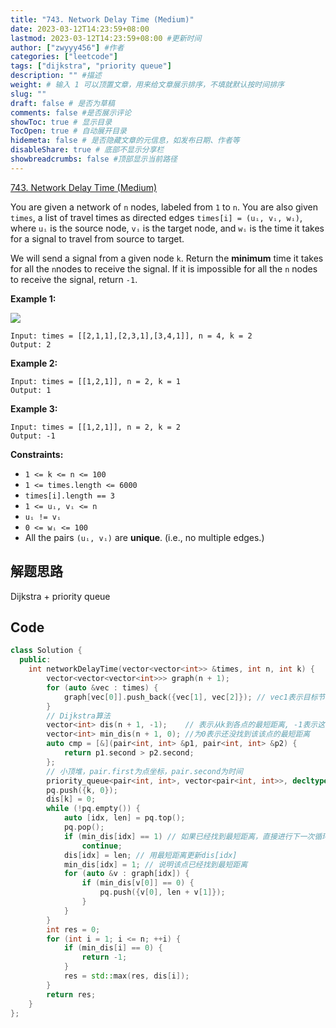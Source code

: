 ```yaml
---
title: "743. Network Delay Time (Medium)"
date: 2023-03-12T14:23:59+08:00
lastmod: 2023-03-12T14:23:59+08:00 #更新时间
author: ["zwyyy456"] #作者
categories: ["leetcode"]
tags: ["dijkstra", "priority queue"]
description: "" #描述
weight: # 输入 1 可以顶置文章，用来给文章展示排序，不填就默认按时间排序
slug: ""
draft: false # 是否为草稿
comments: false #是否展示评论
showToc: true # 显示目录
TocOpen: true # 自动展开目录
hidemeta: false # 是否隐藏文章的元信息，如发布日期、作者等
disableShare: true # 底部不显示分享栏
showbreadcrumbs: false #顶部显示当前路径
---
```

[743. Network Delay Time (Medium)](https://leetcode.com/problems/network-delay-time/)

You are given a network of `n` nodes, labeled from `1` to `n`. You are also given `times`, a list of
travel times as directed edges `times[i] = (uᵢ, vᵢ, wᵢ)`, where `uᵢ` is the source node, `vᵢ` is the
target node, and `wᵢ` is the time it takes for a signal to travel from source to target.

We will send a signal from a given node `k`. Return the **minimum** time it takes for all the
`n`nodes to receive the signal. If it is impossible for all the `n` nodes to receive the signal,
return `-1`.

**Example 1:**

![](https://pic-upyun.zwyyy456.tech/smms/2023-12-26-65337.png)

```
Input: times = [[2,1,1],[2,3,1],[3,4,1]], n = 4, k = 2
Output: 2

```

**Example 2:**

```
Input: times = [[1,2,1]], n = 2, k = 1
Output: 1

```

**Example 3:**

```
Input: times = [[1,2,1]], n = 2, k = 2
Output: -1

```

**Constraints:**

- `1 <= k <= n <= 100`
- `1 <= times.length <= 6000`
- `times[i].length == 3`
- `1 <= uᵢ, vᵢ <= n`
- `uᵢ != vᵢ`
- `0 <= wᵢ <= 100`
- All the pairs `(uᵢ, vᵢ)` are **unique**. (i.e., no multiple edges.)

## 解题思路
Dijkstra + priority queue

## Code
```cpp
class Solution {
  public:
    int networkDelayTime(vector<vector<int>> &times, int n, int k) {
        vector<vector<vector<int>>> graph(n + 1);
        for (auto &vec : times) {
            graph[vec[0]].push_back({vec[1], vec[2]}); // vec1表示目标节点,vec[2]表示距离
        }
        // Dijkstra算法
        vector<int> dis(n + 1, -1);    // 表示从k到各点的最短距离, -1表示这个点还没有到达
        vector<int> min_dis(n + 1, 0); //为0表示还没找到该该点的最短距离
        auto cmp = [&](pair<int, int> &p1, pair<int, int> &p2) {
            return p1.second > p2.second;
        };
        // 小顶堆，pair.first为点坐标，pair.second为时间
        priority_queue<pair<int, int>, vector<pair<int, int>>, decltype(cmp)> pq(cmp);
        pq.push({k, 0});
        dis[k] = 0;
        while (!pq.empty()) {
            auto [idx, len] = pq.top();
            pq.pop();
            if (min_dis[idx] == 1) // 如果已经找到最短距离，直接进行下一次循环
                continue;
            dis[idx] = len; // 用最短距离更新dis[idx]
            min_dis[idx] = 1; // 说明该点已经找到最短距离
            for (auto &v : graph[idx]) {
                if (min_dis[v[0]] == 0) {
                    pq.push({v[0], len + v[1]});
                }
            }
        }
        int res = 0;
        for (int i = 1; i <= n; ++i) {
            if (min_dis[i] == 0) {
                return -1;
            }
            res = std::max(res, dis[i]);
        }
        return res;
    }
};
```
